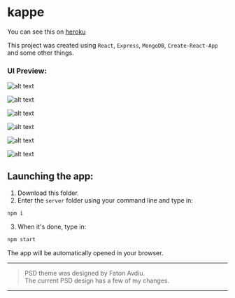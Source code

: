 # kappe

You can see this on <a href="https://kappe.herokuapp.com">heroku</a>

This project was created using <code>React</code>, <code>Express</code>, <code>MongoDB</code>, <code>Create-React-App</code> and some other things.

<h3>UI Preview:</h3>

![alt text](http://i103.fastpic.ru/big/2018/0129/5e/e3cad7117a25ea589d55d33bb65a3e5e.jpg)



![alt text](http://i103.fastpic.ru/big/2018/0129/7b/a414f406d5f15549a76d034691a77f7b.jpg)



![alt text](http://i99.fastpic.ru/big/2018/0129/96/c17af6404bd85ae5bf8a33f01ec35796.jpg)



![alt text](http://i103.fastpic.ru/big/2018/0129/7d/49eca0150bb0451b41d60850b35b047d.jpg)



![alt text](http://i99.fastpic.ru/big/2018/0129/d5/02d7e874c8fb1ce69aba52a9195d59d5.jpg)



![alt text](http://i103.fastpic.ru/big/2018/0129/d4/2e664ad3e9a50048e15e97e9abc53dd4.jpg)

<h2>Launching the app:</h2>

1. Download this folder.
2. Enter the <code>server</code> folder using your command line and type in:
```bash
npm i
```
3. When it's done, type in:
```bash
npm start
```
The app will be automatically opened in your browser.



<hr/>
<blockquote>
PSD theme was designed by Faton Avdiu.<br/>The current PSD design has a few of my changes.
</blockquote>
<hr/>


